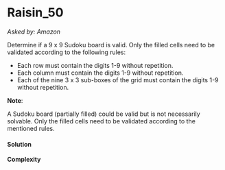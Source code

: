 # Raisin_50

*Asked by: Amazon*

Determine if a 9 x 9 Sudoku board is valid. Only the filled cells need to be validated according to the following rules:
* Each row must contain the digits 1-9 without repetition.
* Each column must contain the digits 1-9 without repetition.
* Each of the nine 3 x 3 sub-boxes of the grid must contain the digits 1-9 without repetition.

**Note**:

A Sudoku board (partially filled) could be valid but is not necessarily solvable.
Only the filled cells need to be validated according to the mentioned rules.

#### Solution

**Сomplexity** 
